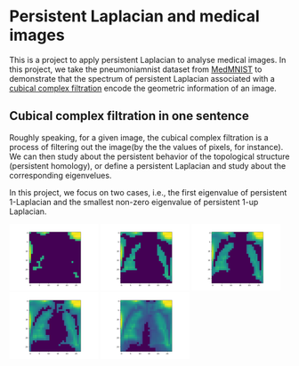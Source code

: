 # Persistent Laplacian and medical images
This is a project to apply persistent Laplacian to analyse medical images.
In this project,
we take the pneumoniamnist dataset from [MedMNIST](https://medmnist.com/) to demonstrate that the spectrum of 
persistent Laplacian associated with a [cubical complex filtration](https://gudhi.inria.fr/python/latest/cubical_complex_user.html) encode the geometric information of an image.

## Cubical complex filtration in one sentence
Roughly speaking,
for a given image,
the cubical complex filtration is a process of filtering out the image(by the the values of pixels, for instance).
We can then study about the persistent behavior of the topological structure (persistent homology),
or define a persistent Laplacian and study about the corresponding eigenvelues.

In this project,
we focus on two cases,
i.e.,
the first eigenvalue of persistent $1$-Laplacian and the smallest non-zero eigenvalue of persistent $1$-up Laplacian.

<p>
  <img src="/images/animations_10.png" width="160" />
  <img src="/images/animations_13.png" width="160" />
  <img src="/images/animations_15.png" width="160" />
  <img src="/images/animations_17.png" width="160" />
  <img src="/images/animations_20.png" width="160" />  
</p>




